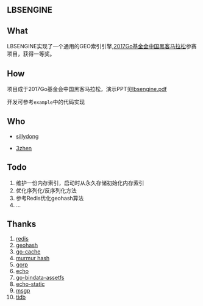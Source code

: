 LBSENGINE
-----

## What

LBSENGINE实现了一个通用的GEO索引引擎,[2017Go基金会中国黑客马拉松](http://gohack2017.golangfoundation.org/)参赛项目，获得一等奖。

## How

项目成于2017Go基金会中国黑客马拉松，演示PPT见[lbsengine.pdf](https://github.com/sillydong/lbsengine/blob/master/lbsengine.pdf)

开发可参考`example`中的代码实现

## Who

- [sillydong](https://github.com/sillydong)

- [3zhen](https://github.com/3zheng)

## Todo

1. 维护一份内存索引，启动时从永久存储初始化内存索引
2. 优化序列化/反序列化方法
3. 参考Redis优化geohash算法
4. ...

## Thanks

1. [redis](http://github.com/go-redis/redis)
2. [geohash](http://github.com/mmcloughlin/geohash)
3. [go-cache](http://github.com/patrickmn/go-cache)
4. [murmur hash](https://github.com/huichen/murmur)
5. [gorp](https://github.com/go-gorp/gorp)
6. [echo](https://github.com/labstack/echo)
7. [go-bindata-assetfs](https://github.com/elazarl/go-bindata-assetfs)
8. [echo-static](https://github.com/Code-Hex/echo-static)
9. [msgp](https://github.com/tinylib/msgp)
10. [tidb](https://github.com/pingcap/tidb)
